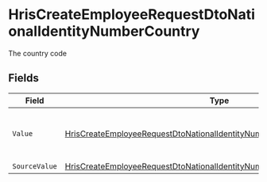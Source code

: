 # HrisCreateEmployeeRequestDtoNationalIdentityNumberCountry

The country code


## Fields

| Field                                                                                                                                                                             | Type                                                                                                                                                                              | Required                                                                                                                                                                          | Description                                                                                                                                                                       | Example                                                                                                                                                                           |
| --------------------------------------------------------------------------------------------------------------------------------------------------------------------------------- | --------------------------------------------------------------------------------------------------------------------------------------------------------------------------------- | --------------------------------------------------------------------------------------------------------------------------------------------------------------------------------- | --------------------------------------------------------------------------------------------------------------------------------------------------------------------------------- | --------------------------------------------------------------------------------------------------------------------------------------------------------------------------------- |
| `Value`                                                                                                                                                                           | [HrisCreateEmployeeRequestDtoNationalIdentityNumberCountryValue](../../Models/Components/HrisCreateEmployeeRequestDtoNationalIdentityNumberCountryValue.md)                       | :heavy_minus_sign:                                                                                                                                                                | The ISO3166-1 Alpha2 Code of the Country                                                                                                                                          | US                                                                                                                                                                                |
| `SourceValue`                                                                                                                                                                     | [HrisCreateEmployeeRequestDtoNationalIdentityNumberCountrySourceValueUnion](../../Models/Components/HrisCreateEmployeeRequestDtoNationalIdentityNumberCountrySourceValueUnion.md) | :heavy_minus_sign:                                                                                                                                                                | N/A                                                                                                                                                                               |                                                                                                                                                                                   |
